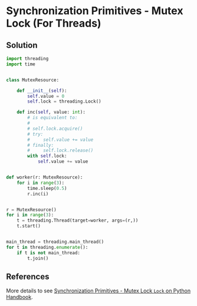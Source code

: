 # Synchronization Primitives - Mutex Lock (For Threads)

## Solution

```python
import threading
import time


class MutexResource:

    def __init__(self):
        self.value = 0
        self.lock = threading.Lock()

    def inc(self, value: int):
        # is equivalent to:
        #
        # self.lock.acquire()
        # try:
        #     self.value += value
        # finally:
        #     self.lock.release()
        with self.lock:
            self.value += value


def worker(r: MutexResource):
    for i in range(3):
        time.sleep(0.5)
        r.inc(i)


r = MutexResource()
for i in range(3):
    t = threading.Thread(target=worker, args=(r,))
    t.start()


main_thread = threading.main_thread()
for t in threading.enumerate():
    if t is not main_thread:
        t.join()
```

## References

More details to see [Synchronization Primitives - Mutex Lock `Lock` on Python Handbook](https://leven-cn.github.io/python-handbook/recipes/core/synchronization_lock).
